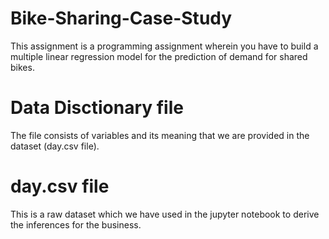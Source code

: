 # Bike-Sharing-Case-Study
This assignment is a programming assignment wherein you have to build a multiple linear regression model for the prediction of demand for shared bikes.

# Data Disctionary file
The file consists of variables and its meaning that we are provided in the dataset (day.csv file).

# day.csv file
This is a raw dataset which we have used in the jupyter notebook to derive the inferences for the business.
